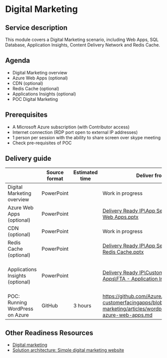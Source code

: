 # Digital Marketing

## Service description

This module covers a Digital Marketing scenario, including Web Apps, SQL Database, Application Insights, Content Delivery Network and Redis Cache. 


## Agenda

* Digital Marketing overview
* Azure Web Apps (optional)
* CDN (optional)
* Redis Cache (optional)
* Applications Insights (optional)
* POC Digital Marketing


## Prerequisites

*	A Microsoft Azure subscription (with Contributor access)
*	Internet connection (RDP port open to external IP addresses)
*	1 person per session with the ability to share screen over skype meeting
*	Check pre-requisites of POC


## Delivery guide

|                                   | Source format | Estimated time  | Deliver from    | Readiness Resources   |
| -------------                     | ------------- | -------------   | -------------   | -------------         |
| Digital Marketing overview        | PowerPoint    |                 | Work in progress| Work in progress      |
| Azure Web Apps (optional)         | PowerPoint    |                 | [Delivery Ready IP\App Services\FTA - Web Apps.pptx](https://microsoft.sharepoint.com/:p:/t/fasttrackforazure/CE/EU21ANR_K9lKrb7AOHEwQ-IByTZMHKgoC9zIrIInwLUUsA?e=UcZ0SJ) | [Azure Web Apps TTT](https://msit.microsoftstream.com/video/33d852d8-3218-4981-8c12-1393059d1f1b) |
| CDN (optional)                    | PowerPoint    |                 | Work in progress| Work in progress      |
| Redis Cache (optional)            | PowerPoint    |                 | [Delivery Ready IP\App Services\FTA - Redis Cache.pptx](https://microsoft.sharepoint.com/teams/fasttrackforazure/CE/Shared%20Documents/Forms/AllItems.aspx?RootFolder=%2Fteams%2Ffasttrackforazure%2FCE%2FShared%20Documents%2FDelivery%20Ready%20IP%2FCustomer%20Facing%20Apps&FolderCTID=0x0120004142D6306BFD4A4E9C0E1C8ABF7FC84D) | [Redis Cache TTT](https://msit.microsoftstream.com/video/a8066a16-af47-44ad-8335-d83cf2b60e3e) |
| Applications Insights (optional)  | PowerPoint    |                 | [Delivery Ready IP\Customer Facing Apps\FTA - Application Insights.pptx](https://microsoft.sharepoint.com/teams/fasttrackforazure/CE/Shared%20Documents/Forms/AllItems.aspx?RootFolder=%2Fteams%2Ffasttrackforazure%2FCE%2FShared%20Documents%2FDelivery%20Ready%20IP%2FCustomer%20Facing%20Apps&FolderCTID=0x0120004142D6306BFD4A4E9C0E1C8ABF7FC84D) | [Application Insights TTT](https://msit.microsoftstream.com/video/234450bd-7d2e-48a8-83da-2a7251adb61b), [TECH-DEV308](https://digital.microsoftready.com/FY18/Session/TECH-DEV308) |
| POC: Running WordPress on Azure   | GitHub        |  3 hours        | https://github.com/Azure/fta-customerfacingapps/blob/master/digital-marketing/articles/wordpress-on-azure-web-apps.md | Work in progress       |


## Other Readiness Resources

* [Digital marketing](https://azure.microsoft.com/en-us/solutions/digital-marketing/)
* [Solution architecture: Simple digital marketing website](https://azure.microsoft.com/en-us/solutions/architecture/digital-marketing-smb/)
